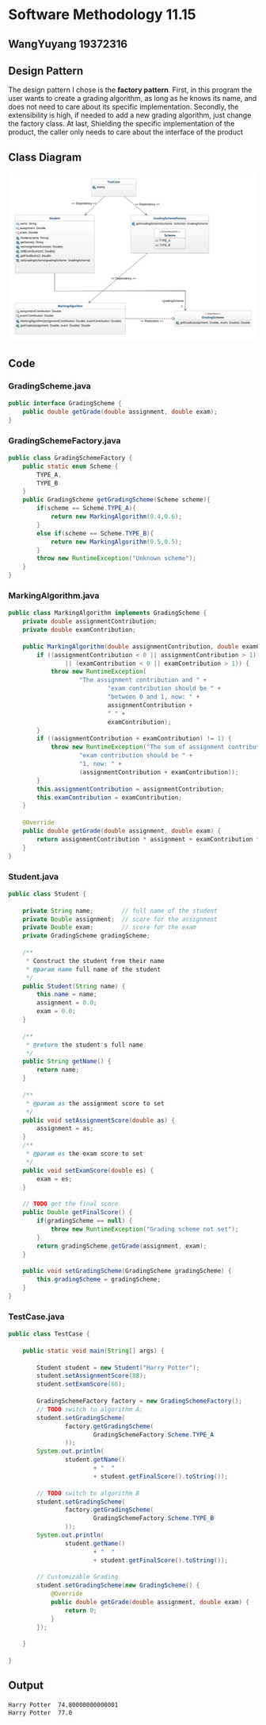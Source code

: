 # Software Methodology 11.15
## WangYuyang 19372316

## Design Pattern

The design pattern I chose is the **factory pattern**. First, in this program the user wants to create a grading algorithm, as long as he knows its name, and does not need to care about its specific implementation. Secondly, the extensibility is high, if needed to add a new grading algorithm, just change the factory class. At last, Shielding the specific implementation of the product, the caller only needs to care about the interface of the product

## Class Diagram

![class-diagram](class-diagram.png)

## Code

### GradingScheme.java

```java
public interface GradingScheme {
    public double getGrade(double assignment, double exam);
}
```

### GradingSchemeFactory.java

```java
public class GradingSchemeFactory {
    public static enum Scheme {
        TYPE_A,
        TYPE_B
    }
    public GradingScheme getGradingScheme(Scheme scheme){
        if(scheme == Scheme.TYPE_A){
            return new MarkingAlgorithm(0.4,0.6);
        }
        else if(scheme == Scheme.TYPE_B){
            return new MarkingAlgorithm(0.5,0.5);
        }
        throw new RuntimeException("Unknown scheme");
    }
}
```

### MarkingAlgorithm.java

```java
public class MarkingAlgorithm implements GradingScheme {
    private double assignmentContribution;
    private double examContribution;

    public MarkingAlgorithm(double assignmentContribution, double examContribution) {
        if ((assignmentContribution < 0 || assignmentContribution > 1) 
                || (examContribution < 0 || examContribution > 1)) {
            throw new RuntimeException(
                    "The assignment contribution and " +
                            "exam contribution should be " +
                            "between 0 and 1, now: " +
                            assignmentContribution + 
                            " " + 
                            examContribution);
        }
        if ((assignmentContribution + examContribution) != 1) {
            throw new RuntimeException("The sum of assignment contribution and " +
                    "exam contribution should be " +
                    "1, now: " + 
                    (assignmentContribution + examContribution));
        }
        this.assignmentContribution = assignmentContribution;
        this.examContribution = examContribution;
    }

    @Override
    public double getGrade(double assignment, double exam) {
        return assignmentContribution * assignment + examContribution * exam;
    }
}

```

### Student.java

```java
public class Student {

	private String name;        // full name of the student
	private Double assignment;  // score for the assignment
	private Double exam;        // score for the exam
	private GradingScheme gradingScheme;
	
	/**
	 * Construct the student from their name
	 * @param name full name of the student
	 */
	public Student(String name) {
		this.name = name;
		assignment = 0.0;
		exam = 0.0;
	}

	/**
	 * @return the student's full name
	 */
	public String getName() {
		return name;
	}

	/**
	 * @param as the assignment score to set
	 */
	public void setAssignmentScore(double as) {
		assignment = as;
	}
	/**
	 * @param es the exam score to set
	 */
	public void setExamScore(double es) {
		exam = es;
	}

	// TODO get the final score
	public Double getFinalScore() {
		if(gradingScheme == null) {
			throw new RuntimeException("Grading scheme not set");
		}
		return gradingScheme.getGrade(assignment, exam);
	}

	public void setGradingScheme(GradingScheme gradingScheme) {
		this.gradingScheme = gradingScheme;
	}
}
```

### TestCase.java

```java
public class TestCase {

    public static void main(String[] args) {

        Student student = new Student("Harry Potter");
        student.setAssignmentScore(88);
        student.setExamScore(66);

        GradingSchemeFactory factory = new GradingSchemeFactory();
        // TODO switch to algorithm A:
        student.setGradingScheme(
                factory.getGradingScheme(
                        GradingSchemeFactory.Scheme.TYPE_A
                ));
        System.out.println(
                student.getName()
                        + "  "
                        + student.getFinalScore().toString());

        // TODO switch to algorithm B 
        student.setGradingScheme(
                factory.getGradingScheme(
                        GradingSchemeFactory.Scheme.TYPE_B
                ));
        System.out.println(
                student.getName()
                        + "  "
                        + student.getFinalScore().toString());
        
        // Customizable Grading
        student.setGradingScheme(new GradingScheme() {
            @Override
            public double getGrade(double assignment, double exam) {
                return 0;
            }
        });

    }

}
```

## Output

```shell
Harry Potter  74.80000000000001
Harry Potter  77.0

```


